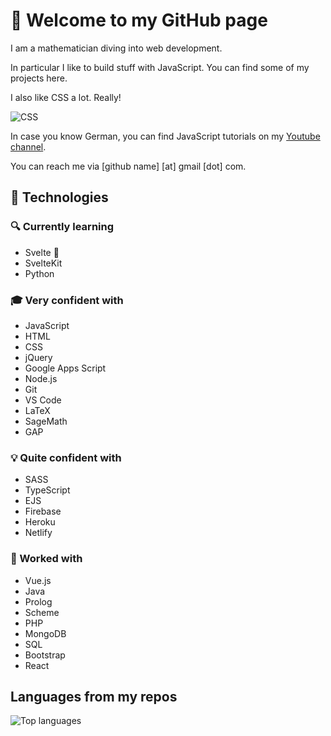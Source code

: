 # :wave: Welcome to my GitHub page

I am a mathematician diving into web development.

In particular I like to build stuff with JavaScript. You can find some of my projects here.

I also like CSS a lot. Really!

![CSS](http://2.bp.blogspot.com/-41v6n3Vaf5s/UeRN_XJ0keI/AAAAAAAAN2Y/YxIHhddGiaw/s1600/css.gif)

In case you know German, you can find JavaScript tutorials on my [Youtube channel](https://www.youtube.com/c/ScriptRaccoon).

You can reach me via [github name] [at] gmail [dot] com.

## :test_tube: Technologies 

### :mag: Currently learning 
- Svelte :green_heart:
- SvelteKit
- Python

### :mortar_board: Very confident with
 
- JavaScript
- HTML
- CSS
- jQuery
- Google Apps Script
- Node.js
- Git
- VS Code
- LaTeX
- SageMath
- GAP

### :bulb: Quite confident with
- SASS
- TypeScript
- EJS
- Firebase
- Heroku
- Netlify

### :hammer: Worked with

- Vue.js
- Java
- Prolog
- Scheme
- PHP
- MongoDB
- SQL
- Bootstrap
- React

## Languages from my repos

![Top languages](https://github-readme-stats.vercel.app/api/top-langs/?username=ScriptRaccoon)
